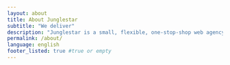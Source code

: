 ```yaml
---
layout: about
title: About Junglestar
subtitle: "We deliver"
description: "Junglestar is a small, flexible, one-stop-shop web agency. We help you organise information architecture, design, produce & develop well thought user experiences. We offer top quality, affordable, custom designs or packed, all-including, solutions. We grow relationships with clients. We've been in the communication business for over 30 years."
permalink: /about/
language: english
footer_listed: true #true or empty
---
```

